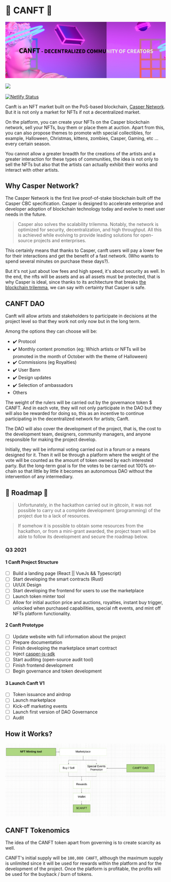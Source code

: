 # 🎨 CANFT 🎨

<p align="center"><img src="./public/canft-banner.png" alt="Canft Source Code"></p>
<p>
  <img src="https://img.shields.io/badge/license-MIT-blue.svg">
</p>

[![Netlify Status](https://api.netlify.com/api/v1/badges/da6b38f4-60f0-48c7-b683-5c8bfaa3328d/deploy-status)](https://app.netlify.com/sites/zen-archimedes-b4a5b2/deploys)

Canft is an NFT market built on the PoS-based blockchain, [Casper Network](https://casper-network.com/). But it is not only a market for NFTs if not a decentralized market.

On the platform, you can create your NFTs on the Casper blockchain network, sell your NFTs, buy them or place them at auction. Apart from this, you can also propose themes to promote with special collectibles, for example, Halloween, Christmas, kittens, zombies, Casper, Gaming, etc ... every certain season.

You cannot allow a greater breadth for the creations of the artists and a greater interaction for these types of communities, the idea is not only to sell the NFTs but also that the artists can actually exhibit their works and interact with other artists.

## Why Casper Network?

The Casper Network is the first live proof-of-stake blockchain built off the Casper CBC specification. Casper is designed to accelerate enterprise and developer adoption of blockchain technology today and evolve to meet user needs in the future.

> Casper also solves the scalability trilemma. Notably, the network is optimized for security, decentralization, and high throughput. 
All this is achieved while evolving to provide leading solutions for open-source projects and enterprises.

This certainly means that thanks to Casper, canft users will pay a lower fee for their interactions and get the benefit of a fast network. (Who wants to spend several minutes on purchase these days?). 

But it's not just about low fees and high speed, it's about security as well. In the end, the nfts will be assets and as all assets must be protected, that is why Casper is ideal, since thanks to its architecture that breaks [the blockchain trilemma](https://coinmarketcap.com/alexandria/glossary/blockchain-trilemma), we can say with certainty that Casper is safe.

## CANFT DAO

Canft will allow artists and stakeholders to participate in decisions at the project level so that they work not only now but in the long term.

Among the options they can choose will be:

- ✔️ Protocol
- ✔️ Monthly content promotion (eg; Which artists or NFTs will be promoted in the month of October with the theme of Halloween)
- ✔️ Commissions (eg Royalties)
- ✔️ User Bann
- ✔️ Design updates
- ✔️ Selection of ambassadors
- Others

The weight of the rulers will be carried out by the governance token $ CANFT. And in each vote, they will not only participate in the DAO but they will also be rewarded for doing so, this as an incentive to continue participating in the decentralized network for artists; Canft.

The DAO will also cover the development of the project, that is, the cost to the development team, designers, community managers, and anyone responsible for making the project develop.

Initially, they will be informal voting carried out in a forum or a means designed for it. Then it will be through a platform where the weight of the vote will be counted as the amount of token owned by each interested party.
But the long-term goal is for the votes to be carried out 100% on-chain so that little by little it becomes an autonomous DAO without the intervention of any intermediary.

## 🚀 Roadmap 🚀

> Unfortunately, in the hackathon carried out in gitcoin, it was not possible to carry out a complete development (programming) of the project due to a lack of resources.

> If somehow it is possible to obtain some resources from the hackathon, or from a mini-grant awarded, the project team will be able to follow its development and secure the roadmap below.

### Q3 2021

#### 1 Canft Project Structure

- [ ] Build a landing page (React || VueJs && Typescript)
- [ ] Start developing the smart contracts (Rust)
- [ ] UI/UX Design
- [ ] Start developing the frontend for users to use the marketplace
- [ ] Launch token minter tool
- [ ] Allow for initial auction price and auctions, royalties, instant buy trigger, unlocked when purchased capabilities, special nft events, and mint off NFTs platform functionality.

#### 2 Canft Prototype

- [ ] Update website with full information about the project
- [ ] Prepare documentation
- [ ] Finish developing the marketplace smart contract
- [ ] Inject [casper-js-sdk](https://github.com/casper-ecosystem/casper-js-sdk)
- [ ] Start auditing (open-source audit tool)
- [ ] Finish frontend development
- [ ] Begin governance and token development

#### 3 Launch Canft V1

- [ ] Token issuance and airdrop
- [ ] Launch marketplace
- [ ] Kick-off marketing events
- [ ] Launch first version of DAO Governance
- [ ] Audit

## How it Works?

![how-canft-works](./public/canft-how-it-works.png)

## CANFT Tokenomics

The idea of the CANFT token apart from governing is to create scarcity as well.

CANFT's initial supply will be `100,000 CANFT`, although the maximum supply is unlimited since it will be used for rewards within the platform and for the development of the project. Once the platform is profitable, the profits will be used for the buyback / burn of tokens.
